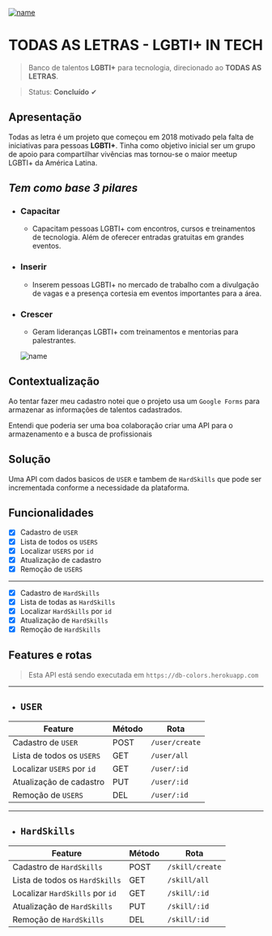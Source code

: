 [![name](https://raw.githubusercontent.com/StefaneAL/DB-Colors/main/igm/capa.jpeg)](https://www.todasasletras.org/)

# TODAS AS LETRAS - LGBTI+ IN TECH

> Banco de  talentos **LGBTI+** para tecnologia, direcionado ao **TODAS AS LETRAS**.

> Status: **Concluído** ✔

## **Apresentação** 
Todas as letra é um projeto que começou em 2018 motivado pela falta de iniciativas para pessoas **LGBTI+**. Tinha como objetivo inicial ser um grupo de apoio para compartilhar vivências mas tornou-se o maior meetup LGBTI+ da América Latina.

## *Tem como base 3 pilares* 

* ### **Capacitar** 
    * Capacitam pessoas LGBTI+ com encontros, cursos e treinamentos de tecnologia. Além de oferecer entradas gratuitas em grandes eventos.

* ### **Inserir**
    * Inserem pessoas LGBTI+ no mercado de trabalho com a divulgação de vagas e a presença cortesia em eventos importantes para a área.

* ### **Crescer**
    * Geram lideranças LGBTI+ com treinamentos e mentorias para palestrantes.

    ![name](https://raw.githubusercontent.com/StefaneAL/DB-Colors/main/igm/dados.jpeg)


## **Contextualização** 
Ao tentar fazer meu cadastro notei que o projeto usa um `Google Forms` para armazenar as informações de talentos cadastrados.

Entendi que poderia ser uma boa colaboração criar uma API para o armazenamento e a busca de profissionais 

## **Solução** 
Uma API com dados basicos de `USER` e tambem de `HardSkills` que pode ser incrementada conforme a necessidade da plataforma.

## **Funcionalidades** 
- [X] Cadastro de `USER`
- [X] Lista de todos os `USERS`
- [X] Localizar `USERS` por `id`
- [X] Atualização de cadastro 
- [X] Remoção de `USERS`
---
- [X] Cadastro de `HardSkills`
- [X] Lista de todas as `HardSkills`
- [X] Localizar `HardSkills` por `id`
- [X] Atualização de `HardSkills` 
- [X] Remoção de `HardSkills`

## **Features e rotas**

>Esta API está sendo executada em `https://db-colors.herokuapp.com` 
---
* ## `USER`

| Feature | Método | Rota |
|---------|--------|------|
| Cadastro de `USER`| POST | `/user/create` |
| Lista de todos os `USERS`| GET | `/user/all` |
| Localizar `USERS` por `id` | GET | `/user/:id` |
| Atualização de cadastro | PUT | `/user/:id` |
| Remoção de `USERS` | DEL | `/user/:id` |

---

* ## `HardSkills`

| Feature | Método | Rota |
|---------|--------|------|
| Cadastro de `HardSkills`| POST | `/skill/create` |
| Lista de todos os `HardSkills`| GET | `/skill/all` |
| Localizar `HardSkills` por `id` | GET | `/skill/:id` |
| Atualização de `HardSkills` | PUT | `/skill/:id` |
| Remoção de `HardSkills` | DEL | `/skill/:id` |
